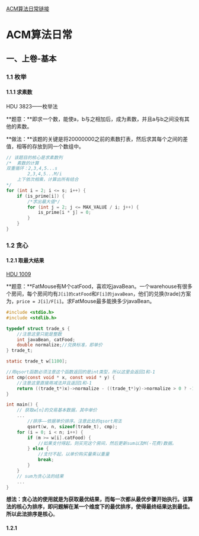[ACM算法日常链接](https://mp.weixin.qq.com/s?__biz=MzUzMjU2NjYxMA==&mid=100000086&idx=1&sn=a4c9a7b7897c1d2065338ea6fdb4806d&chksm=7ab0066b4dc78f7dc1f6c681be25e9a116dddd56cbe4ae80d78147b13b7df1c19714dca64a94&scene=18&xtrack=1#rd)

# ACM算法日常

## 一、上卷-基本

### 1.1 枚举

#### 1.1.1 求素数

HDU 3823——枚举法

**题意：**即求一个数，能使a，b与之相加后，成为素数，并且a与b之间没有其他的素数。

**做法：**该题的关键是将20000000之前的素数打表，然后求其每个之间的差值，相等的存放到同一个数组中。

```c
// 该题目的核心是求素数列
/*	素数的计算
双重循环：2,3,4,5...s
		2,3,4,5...M/i
	上下依次相乘，计算出所有结合
*/
for (int i = 2; i <= s; i++) {
    if (is_prime[i]) {
        /*求出最大值*/
        for (int j = 2; j <= MAX_VALUE / i; j++) {
            is_prime[i * j] = 0;
        }
    }
}
```

### 1.2 贪心

#### 1.2.1 取最大结果

[HDU 1009](http://acm.hdu.edu.cn/showproblem.php?pid=1009)

**题意：**FatMouse有M个catFood，喜欢吃javaBean。一个warehouse有很多个房间，每个房间均有`J[i]的catFood`和`F[i]的javaBean`，他们的兑换(trade)方案为，`price = J[i]/F[i]`。求FatMouse最多能换多少javaBean。

```c
#include <stdio.h>
#include <stdlib.h>

typedef struct trade_s {
    //注意这里只能是整数
    int javaBean, catFood;
    double normalize;//兑换标准，即单价
} trade_t;

static trade_t w[1100];

//用qsort函数必须注意这个函数返回的是int类型，所以这里会返回1和-1
int cmp(const void * x, const void * y) {
    //注意这里直接用减法并且返回1和-1
    return ((trade_t*)x)->normalize - ((trade_t*)y)->normalize > 0 ? -1 : 1;
}

int main() {
    // 获取w[n]的交易基本数据，其中单价
    ...
        //排序——依据单价排序。注意此处的qsort用法
        qsort(w, n, sizeof(trade_t), cmp);
    for (i = 0; i < n; i++) {
        if (m >= w[i].catFood) {
            //如果支付得起，则买完这个房间，然后更新sum以及M(-花费)数据。
        } else {
            //支付不起，以单价购买量乘以重量
            break;
        }
    }
    // sum为贪心法的结果
    ...
}
```

**想法：**贪心法的使用就是为获取最优结果，而每一次都从最优步骤开始执行。该算法的核心为排序，即问题解在某一个维度下的最优排序，使得最终结果达到最佳。所以此法**排序是核心**。

#### 1.2.1 



































